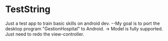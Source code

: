 # TestString
Just a test app to train basic skills on android dev.
--My goal is to port the desktop program "GestionHospital" to Android.
-> Model is fully supported. Just need to redo the view-controller.
